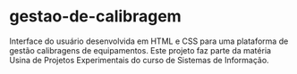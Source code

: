 # gestao-de-calibragem
Interface do usuário desenvolvida em HTML e CSS para uma plataforma de gestão calibragens de equipamentos. Este projeto faz parte da matéria Usina de Projetos Experimentais do curso de Sistemas de Informação.
